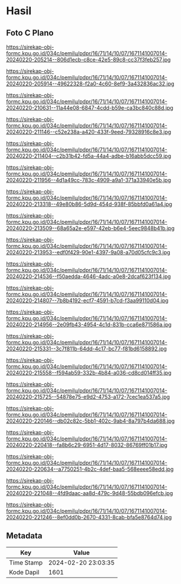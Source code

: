 # Hasil

## Foto C Plano

https://sirekap-obj-formc.kpu.go.id/034c/pemilu/pdpr/16/71/14/10/07/1671141007014-20240220-205214--806d1ecb-c8ce-42e5-89c8-cc37f3feb257.jpg

https://sirekap-obj-formc.kpu.go.id/034c/pemilu/pdpr/16/71/14/10/07/1671141007014-20240220-205914--49622328-f2a0-4c60-8ef9-3a432836ac32.jpg

https://sirekap-obj-formc.kpu.go.id/034c/pemilu/pdpr/16/71/14/10/07/1671141007014-20240220-210631--11a44e08-6847-4cdd-b59e-ca3bc840c88d.jpg

https://sirekap-obj-formc.kpu.go.id/034c/pemilu/pdpr/16/71/14/10/07/1671141007014-20240220-211146--c52e238a-a420-433f-9eed-79328916c8e3.jpg

https://sirekap-obj-formc.kpu.go.id/034c/pemilu/pdpr/16/71/14/10/07/1671141007014-20240220-211404--c2b31b42-fd5a-44a4-adbe-b16abb5dcc59.jpg

https://sirekap-obj-formc.kpu.go.id/034c/pemilu/pdpr/16/71/14/10/07/1671141007014-20240220-211956--4d1a49cc-783c-4909-a9a1-371a33940e5b.jpg

https://sirekap-obj-formc.kpu.go.id/034c/pemilu/pdpr/16/71/14/10/07/1671141007014-20240220-213318--49e80b86-5d9d-454d-938f-85bbfd0a61a4.jpg

https://sirekap-obj-formc.kpu.go.id/034c/pemilu/pdpr/16/71/14/10/07/1671141007014-20240220-213509--68a65a2e-e597-42eb-b6e4-5eec9848b41b.jpg

https://sirekap-obj-formc.kpu.go.id/034c/pemilu/pdpr/16/71/14/10/07/1671141007014-20240220-213953--edf0f429-90e1-4397-9a08-a70d05cfc9c3.jpg

https://sirekap-obj-formc.kpu.go.id/034c/pemilu/pdpr/16/71/14/10/07/1671141007014-20240220-214536--f50aedda-4646-4adc-a0e8-2dcaf623f134.jpg

https://sirekap-obj-formc.kpu.go.id/034c/pemilu/pdpr/16/71/14/10/07/1671141007014-20240220-214807--7b8b4192-ecf7-4591-b7cd-f3aa99110d04.jpg

https://sirekap-obj-formc.kpu.go.id/034c/pemilu/pdpr/16/71/14/10/07/1671141007014-20240220-214956--2e09fb43-4954-4c1d-831b-cca6e871586a.jpg

https://sirekap-obj-formc.kpu.go.id/034c/pemilu/pdpr/16/71/14/10/07/1671141007014-20240220-215331--3c7f811b-64dd-4c17-bc77-f81bd6158892.jpg

https://sirekap-obj-formc.kpu.go.id/034c/pemilu/pdpr/16/71/14/10/07/1671141007014-20240220-215558--f594ab59-332b-4b84-a036-cd8cd014ff35.jpg

https://sirekap-obj-formc.kpu.go.id/034c/pemilu/pdpr/16/71/14/10/07/1671141007014-20240220-215725--54878e75-e9d2-4753-a172-7cec1ea537a5.jpg

https://sirekap-obj-formc.kpu.go.id/034c/pemilu/pdpr/16/71/14/10/07/1671141007014-20240220-220146--db02c82c-5bb1-402c-9ab4-8a797b4da688.jpg

https://sirekap-obj-formc.kpu.go.id/034c/pemilu/pdpr/16/71/14/10/07/1671141007014-20240220-220418--fa8b6c29-6951-4d17-8032-86769ff01b17.jpg

https://sirekap-obj-formc.kpu.go.id/034c/pemilu/pdpr/16/71/14/10/07/1671141007014-20240220-220634--a7750251-4b2c-4def-baa5-568eeee58edd.jpg

https://sirekap-obj-formc.kpu.go.id/034c/pemilu/pdpr/16/71/14/10/07/1671141007014-20240220-221048--4fd9daac-aa8d-479c-9d48-55bdb096efcb.jpg

https://sirekap-obj-formc.kpu.go.id/034c/pemilu/pdpr/16/71/14/10/07/1671141007014-20240220-221246--8ef0dd0b-2670-4331-8cab-bfa5e8764d74.jpg


## Metadata

| Key        | Value               |
| ---------- | ------------------- |
| Time Stamp | 2024-02-20 23:03:35 |
| Kode Dapil | 1601                |



